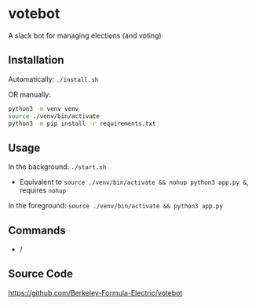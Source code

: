 # votebot

A slack bot for managing elections (and voting)

## Installation
Automatically: `./install.sh`

OR manually:
```bash
python3 -m venv venv
source ./venv/bin/activate
python3 -m pip install -r requirements.txt
```

## Usage
In the background: `./start.sh` 
- Equivalent to `source ./venv/bin/activate && nohup python3 app.py &`, requires `nohup`

In the foreground: `source ./venv/bin/activate && python3 app.py`

## Commands
- /

## Source Code
https://github.com/Berkeley-Formula-Electric/votebot